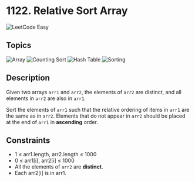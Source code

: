 # 1122. Relative Sort Array

![LeetCode Easy](https://honey.badgers.space/badge/difficulty/easy/green)

## Topics

![Array](https://honey.badgers.space/badge/github/Array/blue?icon=feather-tag&label=)
![Counting Sort](https://honey.badgers.space/badge/github/Counting%20Sort/blue?icon=feather-tag&label=)
![Hash Table](https://honey.badgers.space/badge/github/Hash%20Table/blue?icon=feather-tag&label=)
![Sorting](https://honey.badgers.space/badge/github/Sorting/blue?icon=feather-tag&label=)

## Description

Given two arrays `arr1` and `arr2`, the elements of `arr2` are distinct, and all elements in `arr2` are also in `arr1`.

Sort the elements of `arr1` such that the relative ordering of items in `arr1` are the same as in `arr2`. Elements that do not appear in `arr2` should be placed at the end of `arr1` in **ascending** order.

## Constraints

- 1 &le; arr1.length, arr2.length &le; 1000
- 0 &le; arr1[i], arr2[i] &le; 1000
- All the elements of `arr2` are **distinct**.
- Each arr2[i] is in arr1.

